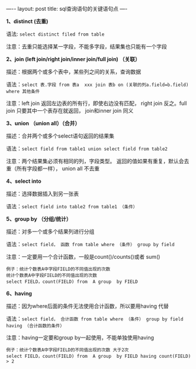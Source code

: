 —--
layout: post
title: sql查询语句的关键语句点
—-


**1、distinct (去重)**

语法: `select distinct filed from table`

注意：去重只能选择某一字段，不能多字段，结果集也只能有一个字段

**2、join (left join/right join/inner join/full join) （关联）**

描述：根据两个或多个表中，某些列之间的关系，查询数据

语法：`select 表.字段 from 表a  xxx join 表b on (关联的列a.field=b.field) where 其他条件`

注意：left join 返回左边表的所有行，即使右边没有匹配， right join 反之。full join 只要其中一个表存在就返回， join和inner join 同义

**3、union （union all）（合并）**

描述：合并两个或多个select语句返回的结果集 

语法：`select field from table1 union select field from table2`

注意：两个结果集必须有相同的列，字段类型。  返回的值如果有重复，默认会去重（所有字段都一样）， union all 不去重

**4、select into**

描述：选择数据插入到另一张表

语法：`select field into table2 from table1 （条件）`

**5、group by （分组/统计）**

描述：对多一个或多个结果列进行分组

语法：`select field， 函数 from table where （条件） group by field`

注意：一定要用一个合计函数，一般是count()/counts()或者 sum()

```
例子：统计个数表A中字段FIELD的不同值出现的次数
统计个数表A中字段FIELD的不同值出现的次数
select FIELD，count(FIELD) from  A group  by FIELD
```

**6、having**

描述：因为where后面的条件无法使用合计函数，所以要用having 代替

语法：`select field， 合计函数 from table where （条件） group by field having （合计函数的条件）`

注意：having一定要和group by一起使用，不能单独使用having

```
例子：统计个数表A中字段FIELD的不同值出现的次数 大于2次
select FIELD，count(FIELD) from  A group  by FIELD having count(FIELD) > 2
```




